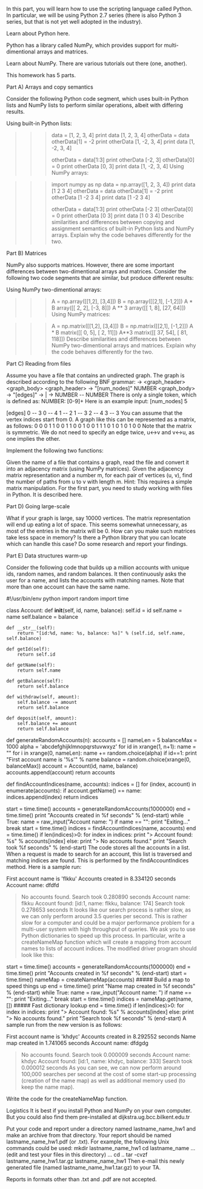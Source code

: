 In this part, you will learn how to use the scripting language called Python. In particular, we will be using Python 2.7 series (there is also Python 3 series, but that is not yet well adopted in the industry).

Learn about Python here.

Python has a library called NumPy, which provides support for multi-dimentional arrays and matrices.

Learn about NumPy. There are various tutorials out there (one, another).

This homework has 5 parts.

Part A) Arrays and copy semantics

Consider the following Python code segment, which uses built-in Python lists and NumPy lists to perform similar operations, albeit with differing results.

Using built-in Python lists:

>>> data = [1, 2, 3, 4]
>>> print data
[1, 2, 3, 4]
>>> otherData = data
>>> otherData[1] = -2
>>> print otherData
[1, -2, 3, 4]
>>> print data
[1, -2, 3, 4]
>>> 
>>> otherData = data[1:3]
>>> print otherData
[-2, 3]
>>> otherData[0] = 0
>>> print otherData
[0, 3]
>>> print data
[1, -2, 3, 4]
Using NumPy arrays:

>>> import numpy as np
>>> data = np.array([1, 2, 3, 4])
>>> print data
[1 2 3 4]
>>> otherData = data 
>>> otherData[1] = -2
>>> print otherData
[1 -2  3  4]
>>> print data
[1 -2  3  4]
>>> 
>>> otherData = data[1:3]
>>> print otherData
[-2  3]
>>> otherData[0] = 0
>>> print otherData
[0 3]
>>> print data
[1 0 3 4]
Describe similarities and differences between copying and assignment semantics of built-in Python lists and NumPy arrays. Explain why the code behaves differently for the two.

Part B) Matrices

NumPy also supports matrices. However, there are some important differences between two-dimentional arrays and matrices. Consider the following two code segments that are similar, but produce different results:

Using NumPy two-dimentional arrays:

>>> A = np.array([[1,2], [3,4]])
>>> B = np.array([[2,1], [-1,2]])
>>> A * B
array([[ 2,  2],
       [-3,  8]])
>>> A ** 3
array([[ 1,  8],
       [27, 64]])
Using NumPy matrices:

>>> A = np.matrix([[1,2], [3,4]])
>>> B = np.matrix([[2,1], [-1,2]])
>>> A * B
matrix([[ 0,  5],
        [ 2, 11]])
>>> A**3
matrix([[ 37,  54],
        [ 81, 118]])
Describe similarities and differences between NumPy two-dimentional arrays and matrices. Explain why the code behaves differently for the two.

Part C) Reading from files

Assume you have a file that contains an undirected graph. The graph is described according to the following BNF grammar:
<graph> -> <graph_header> <graph_body>
<graph_header> -> "[num_nodes]" NUMBER 
<graph_body> -> "[edges]" <edges>
<edges> -> <edges> <edge> | <edge>
<edge> -> NUMBER -- NUMBER 
There is only a single token, which is defined as:
NUMBER: [0-9]+
Here is an example input:
[num_nodes]
5

[edges]
0 -- 3
0 -- 4
1 -- 2
1 -- 3
2 -- 4
3 -- 3
You can assume that the vertex indices start from 0. A graph like this can be represented as a matrix, as follows:
0 0 0 1 1
0 0 1 1 0 
0 1 0 0 1 
1 1 0 1 0 
1 0 1 0 0
Note that the matrix is symmetric. We do not need to specify an edge twice, u↔v and v↔u, as one implies the other.

Implement the following two functions:

Given the name of a file that contains a graph, read the file and convert it into an adjacency matrix (using NumPy matrices).
Given the adjacency matrix representation and a number m, for each pair of vertices (u, v), find the number of paths from u to v with length m. Hint: This requires a simple matrix manipulation.
For the first part, you need to study working with files in Python. It is described here.

Part D) Going large-scale

What if your graph is large, say 10000 vertices. The matrix representation will end up eating a lot of space. This seems somewhat unnecessary, as most of the entries in the matrix will be 0. How can you make such matrices take less space in memory? Is there a Python library that you can locate which can handle this case? Do some research and report your findings.

Part E) Data structures warm-up

Consider the following code that builds up a million accounts with unique ids, random names, and random balances. It then continuously asks the user for a name, and lists the accounts with matching names. Note that more than one account can have the same name.

#!/usr/bin/env python
import random
import time
 
class Account:
    def __init__(self, id, name, balance):
        self.id = id
        self.name = name
        self.balance = balance
 
    def __str__(self):
        return "[id:%d, name: %s, balance: %s]" % (self.id, self.name, self.balance)
 
    def getId(self):
        return self.id
 
    def getName(self):
        return self.name
 
    def getBalance(self):
        return self.balance
 
    def withdraw(self, amount):
        self.balance -= amount
        return self.balance
 
    def deposit(self, amount):
        self.balance += amount
        return self.balance
 
def generateRandomAccounts(n):
    accounts = []
    nameLen = 5
    balanceMax = 1000
    alpha = 'abcdefghijklmnopqrstuvwxyz'
    for id in xrange(1, n+1):
        name = ""
        for i in xrange(0, nameLen):
            name += random.choice(alpha)
        if id==1:
            print "First account name is '%s'" % name
        balance = random.choice(xrange(0, balanceMax))
        account = Account(id, name, balance)    
        accounts.append(account)
    return accounts
 
def findAccountIndices(name, accounts):
    indices = []
    for (index, account) in enumerate(accounts):
        if account.getName() == name:
            indices.append(index)
    return indices
 
start = time.time()
accounts = generateRandomAccounts(1000000)
end = time.time()
print "Accounts created in %f seconds" % (end-start)
while True:
    name = raw_input("Account name: ")
    if name == "":
        print "Exiting..."
        break
    start = time.time()
    indices = findAccountIndices(name, accounts)
    end = time.time()
    if len(indices)>0:
        for index in indices:
            print "> Account found: %s" % accounts[index]
    else:
        print "> No accounts found."
    print "Search took %f seconds" % (end-start)
The code stores all the accounts in a list. When a request is made to search for an account, this list is traversed and matching indices are found. This is performed by the findAccountIndices method. Here is a sample run:

First account name is 'flkku'
Accounts created in 8.334120 seconds
Account name: dfdfd
> No accounts found.
Search took 0.280890 seconds
Account name: flkku
> Account found: [id:1, name: flkku, balance: 174]
Search took 0.278653 seconds
It looks like our search process is rather slow, as we can only perform around 3.5 queries per second. This is rather slow for a computer and could be a major performance problem for a multi-user system with high throughput of queries. We ask you to use Python dictionaries to speed up this process. In particular, write a createNameMap function which will create a mapping from account names to lists of account indices. The modified driver program should look like this:

start = time.time()
accounts = generateRandomAccounts(1000000)
end = time.time()
print "Accounts created in %f seconds" % (end-start)
start = time.time()
nameMap = createNameMap(accounts) ##### Build a map to speed things up
end = time.time()
print "Name map created in %f seconds" % (end-start)
while True:
    name = raw_input("Account name: ")
    if name == "":
        print "Exiting..."
        break
    start = time.time()
    indices = nameMap.get(name, []) ##### Fast dictionary lookup
    end = time.time()
    if len(indices)>0:
        for index in indices:
            print "> Account found: %s" % accounts[index]
    else:
        print "> No accounts found."
    print "Search took %f seconds" % (end-start)
A sample run from the new version is as follows:

First account name is 'khdyc'
Accounts created in 8.292552 seconds
Name map created in 1.741065 seconds
Account name: dfdgdg
> No accounts found.
Search took 0.000009 seconds
Account name: khdyc
> Account found: [id:1, name: khdyc, balance: 333]
Search took 0.000012 seconds
As you can see, we can now perform around 100,000 searches per second at the cost of some start-up processing (creation of the name map) as well as additional memory used (to keep the name map).

Write the code for the createNameMap function.

Logistics
It is best if you install Python and NumPy on your own computer. But you could also find them pre-installed at dijkstra.ug.bcc.bilkent.edu.tr

Put your code and report under a directory named lastname_name_hw1 and make an archive from that directory. Your report should be named lastname_name_hw1.pdf (or .txt). For example, the following Unix commands could be used:
    mkdir lastname_name_hw1
    cd lastname_name
        ...
        (edit and test your files in this directory)
        ...
    cd ..
    tar -cvzf lastname_name_hw1.tar.gz lastname_name_hw1
Then e-mail this newly generated file (named lastname_name_hw1.tar.gz) to your TA.

Reports in formats other than .txt and .pdf are not accepted.